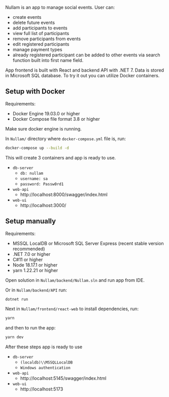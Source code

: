 Nullam is an app to manage social events. User can:
- create events
- delete future events
- add participants to events
- view full list of participants
- remove participants from events
- edit registered participants
- manage payment types
- already registered participant can be added to other events via search function built into first name field.

App frontend is built with React and backend API with .NET 7. Data is stored in Microsoft SQL database.
To try it out you can utilize Docker containers.



## Setup with Docker
Requirements:
- Docker Engine 19.03.0 or higher
- Docker Compose file format 3.8 or higher

Make sure docker engine is running.

In ```Nullam/``` directory where ```docker-compose.yml``` file is, run:
```bash
docker-compose up --build -d 
```
This will create 3 containers and app is ready to use.
- ```db-server```
  - ```db: nullam```
  - ```username: sa```
  - ```password: Passw0rd1```
- ```web-api```
  - http://localhost:8000/swagger/index.html
- ```web-ui```
  - http://localhost:3000/

## Setup manually
Requirements:
- MSSQL LocalDB or Microsoft SQL Server Express (recent stable version recommended)
- .NET 7.0 or higher
- C#11 or higher
- Node 18.17.1 or higher
- yarn 1.22.21 or higher

Open solution in ```Nullam/backend/Nullam.sln``` and run app from IDE.  

Or in ```Nullam/backend/API``` run:
```bash
dotnet run
```

Next in ```Nullam/frontend/react-web``` to install dependencies, run:
```bash
yarn
```
and then to run the app:
```bash
yarn dev
```
After these steps app is ready to use
- ```db-server```
  - ```(localdb)\\MSSQLLocalDB```
  - ```Windows authentication```
- ```web-api```
  - http://localhost:5145/swagger/index.html
- ```web-ui```
  - http://localhost:5173